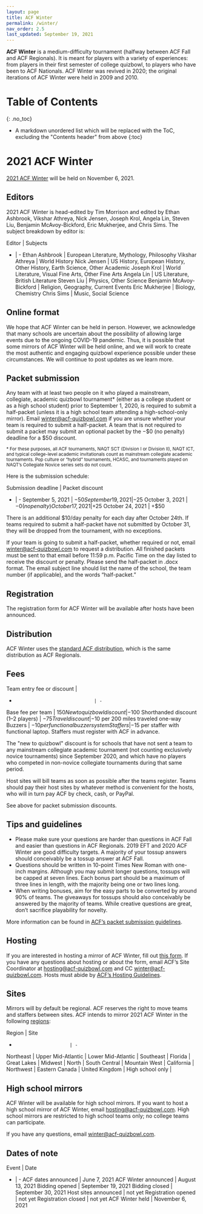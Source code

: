 ```yaml
---
layout: page
title: ACF Winter
permalink: /winter/
nav_order: 2.5
last_updated: September 19, 2021
---
```


**ACF Winter** is a medium-difficulty tournament (halfway between ACF Fall and ACF Regionals). It is meant for players with a variety of experiences: from players in their first semester of college quizbowl, to players who have been to ACF Nationals. ACF Winter was revived in 2020; the original iterations of ACF Winter were held in 2009 and 2010.

# Table of Contents
{: .no_toc}
* A markdown unordered list which will be replaced with the ToC, excluding the "Contents header" from above
{:toc}

# 2021 ACF Winter
[2021 ACF Winter](https://hsquizbowl.org/forums/viewtopic.php?f=8&t=25262) will be held on November 6, 2021.

## Editors
2021 ACF Winter is head-edited by Tim Morrison and edited by Ethan Ashbrook, Vikshar Athreya, Nick Jensen, Joseph Krol, Angela Lin, Steven Liu, Benjamin McAvoy-Bickford, Eric Mukherjee, and Chris Sims.
The subject breakdown by editor is:

Editor | Subjects
- | -
Ethan Ashbrook           | European Literature, Mythology, Philosophy
Vikshar Athreya          | World History
Nick Jensen              | US History, European History, Other History, Earth Science, Other Academic
Joseph Krol              | World Literature, Visual Fine Arts, Other Fine Arts
Angela Lin               | US Literature, British Literature
Steven Liu               | Physics, Other Science
Benjamin McAvoy-Bickford | Religion, Geography, Current Events
Eric Mukherjee           | Biology, Chemistry
Chris Sims               | Music, Social Science

## Online format
We hope that ACF Winter can be held in person. However, we acknowledge that many schools are uncertain about the possibility of allowing large events due to the ongoing COVID-19 pandemic. Thus, it is possible that some mirrors of ACF Winter will be held online, and we will work to create the most authentic and engaging quizbowl experience possible under these circumstances. We will continue to post updates as we learn more.

## Packet submission
Any team with at least two people on it who played a mainstream, collegiate, academic quizbowl tournament\* (either as a college student or as a high school student) prior to September 1, 2020, is required to submit a half-packet (unless it is a high school team attending a high-school-only mirror). Email [winter@acf-quizbowl.com](mailto:winter@acf-quizbowl.com) if you are unsure whether your team is required to submit a half-packet. A team that is not required to submit a packet may submit an optional packet by the −$0 (no penalty) deadline for a $50 discount.

<small>\* For these purposes, all ACF tournaments, NAQT SCT (Division I or Division II), NAQT ICT, and typical college-level academic invitationals count as mainstream collegiate academic tournaments. Pop culture or “hybrid” tournaments, HCASC, and tournaments played on NAQT’s Collegiate Novice series sets do not count.</small>

Here is the submission schedule:

Submission deadline | Packet discount
- | -
September 5, 2021  | −$50
September 19, 2021 | −$25
October 3, 2021    | −$0 (no penalty)
October 17, 2021   | +$25
October 24, 2021   | +$50

There is an additional $10/day penalty for each day after October 24th. If teams required to submit a half-packet have not submitted by October 31, they will be dropped from the tournament, with no exceptions.

If your team is going to submit a half-packet, whether required or not, email [winter@acf-quizbowl.com](mailto:winter@acf-quizbowl.com) to request a distribution. All finished packets must be sent to that email before 11:59 p.m. Pacific Time on the day listed to receive the discount or penalty. Please send the half-packet in .docx format. The email subject line should list the name of the school, the team number (if applicable), and the words “half-packet.”

## Registration
The registration form for ACF Winter will be available after hosts have been announced.

<!-- ## Field
The field for each site can be found [here](https://docs.google.com/spreadsheets/d/1Qll_pT6gIiXsOFlrOLcnpYhz8LmTHrx7O__y9G0i4BY/edit?usp=sharing). -->

## Distribution
ACF Winter uses the [standard ACF distribution](/distribution), which is the same distribution as ACF Regionals.

## Fees

Team entry fee or discount         | 
-                                  | -
Base fee per team                  | $150
New to quizbowl discount           | −$100
Shorthanded discount (1–2 players) | −$75
Travel discount                    | −$10 per 200 miles traveled one-way
Buzzers                            | −$10 per functional buzzer system
Staffers                           | −$15 per staffer with functional laptop. Staffers must register with ACF in advance.

The "new to quizbowl" discount is for schools that have not sent a team to any mainstream collegiate academic tournament (not counting exclusively novice tournaments) since September 2020, and which have no players who competed in non-novice collegiate tournaments during that same period.

Host sites will bill teams as soon as possible after the teams register. Teams should pay their host sites by whatever method is convenient for the hosts, who will in turn pay ACF by check, cash, or PayPal.

See above for packet submission discounts.

## Tips and guidelines
<!-- todo: note that in different years, editors may have different philosophies, subject to change -->

- Please make sure your questions are harder than questions in ACF Fall and easier than questions in ACF Regionals. 2019 EFT and 2020 ACF Winter are good difficulty targets. A majority of your tossup answers should conceivably be a tossup answer at ACF Fall.
- Questions should be written in 10-point Times New Roman with one-inch margins. Although you may submit longer questions, tossups will be capped at seven lines. Each bonus part should be a maximum of three lines in length, with the majority being one or two lines long.
- When writing bonuses, aim for the easy parts to be converted by around 90% of teams. The giveaways for tossups should also conceivably be answered by the majority of teams. While creative questions are great, don’t sacrifice playability for novelty.

More information can be found in [ACF’s packet submission guidelines](/packet-submission-guidelines).

<!-- ## Staffing
To staff ACF Winter, please fill out [the staffer registration form](https://forms.gle/XaM1RbCFmYiGbqvD8). -->

## Hosting
If you are interested in hosting a mirror of ACF Winter, fill out [this form](https://forms.gle/6kDFdeFpYuECB9Me9). If you have any questions about hosting or about the form, email ACF’s Site Coordinator at [hosting@acf-quizbowl.com](mailto:hosting@acf-quizbowl.com) and CC [winter@acf-quizbowl.com](mailto:winter@acf-quizbowl.com). Hosts must abide by [ACF’s Hosting Guidelines](/hosting-guidelines).

## Sites
Mirrors will by default be regional. ACF reserves the right to move teams and staffers between sites. ACF intends to mirror 2021 ACF Winter in the following [regions](/hosting-guidelines#regions-according-to-acf):

Region                    | Site
-                         | -
Northeast                 | 
Upper Mid-Atlantic        | 
Lower Mid-Atlantic        | 
Southeast                 | 
Florida                   | 
Great Lakes               | 
Midwest                   | 
North                     | 
South Central             | 
Mountain West             | 
California                | 
Northwest                 | 
Eastern Canada            | 
United Kingdom            | 
High school only          | 

## High school mirrors
ACF Winter will be available for high school mirrors. If you want to host a high school mirror of ACF Winter, email [hosting@acf-quizbowl.com](mailto:hosting@acf-quizbowl.com). High school mirrors are restricted to high school teams only; no college teams can participate.

If you have any questions, email [winter@acf-quizbowl.com](mailto:winter@acf-quizbowl.com).

## Dates of note

Event | Date
- | -
ACF dates announced  | June 7, 2021
ACF Winter announced | August 13, 2021
Bidding opened       | September 19, 2021
Bidding closed       | September 30, 2021
Host sites announced | not yet
Registration opened  | not yet
Registration closed  | not yet
ACF Winter held      | November 6, 2021
